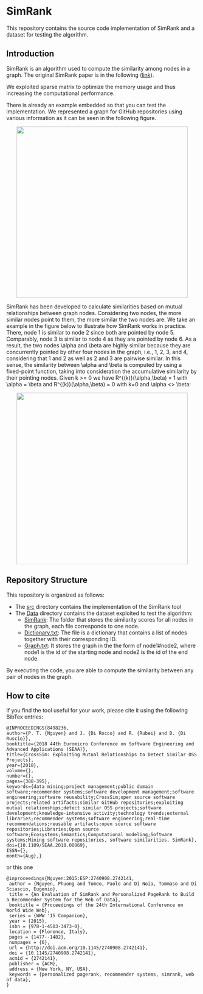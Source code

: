 
# SimRank

This repository contains the source code implementation of SimRank and a dataset for testing the algorithm.


## Introduction


SimRank is an algorithm used to compute the similarity among nodes in a graph. The original SimRank paper is in the following ([link](http://ilpubs.stanford.edu:8090/508/1/2001-41.pdf)).

We exploited sparse matrix to optimize the memory usage and thus increasing the computational performance.

There is already an example embedded so that you can test the implementation. We represented a graph for GitHub repositories using various information as it can be seen in the following figure.

<p align="center">
<img src="https://github.com/phuongthanhnguyen/SimRank/blob/master/Data/Graph.png" width="450">
</p> 




SimRank has been developed to calculate similarities based on mutual relationships between graph nodes. Considering two nodes, the more similar nodes point to them, the more similar the two nodes are. We take an example in the figure below to illustrate how SimRank works in practice. There, node 1 is similar to node 2 since both are pointed by node 5. Comparably, node 3 is similar to node 4 as they are pointed by node 6. As a result, the two nodes \alpha and \beta are highly similar because they are concurrently pointed by other four nodes in the graph, i.e., 1, 2, 3, and 4, considering that 1 and 2 as well as 2 and 3 are pairwise similar. In this sense, the similarity between \alpha and \beta is computed by using a fixed-point function, taking into consideration the accumulative similarity by their pointing nodes. Given k >= 0 we have R^{(k)}(\alpha,\beta) = 1 with \alpha = \beta and R^{(k)}(\alpha,\beta) = 0 with k=0 and \alpha <> \beta:


<p align="center">
<img src="https://github.com/phuongthanhnguyen/SimRank/blob/master/Data/SimRank.png" width="450">
</p>




## Repository Structure

This repository is organized as follows:

* The [src](./src) directory contains the implementation of the SimRank tool	
* The [Data](./Data) directory contains the dataset exploited to test the algorithm:
	* [SimRank](./SimRank): The folder that stores the similarity scores for all nodes in the graph, each file corresponds to one node.
	* [Dictionary.txt](./Data/Dictionary.txt): The file is a dictionary that contains a list of nodes together with their corresponding ID.
	* [Graph.txt](./Data/Graph.txt): It stores the graph in the the form of node1#node2, where node1 is the id of the starting node and node2 is the id of the end node.
	

By executing the code, you are able to compute the similarity between any pair of nodes in the graph.

## How to cite
If you find the tool useful for your work, please cite it using the following BibTex entries:

```
@INPROCEEDINGS{8498236, 
author={P. T. {Nguyen} and J. {Di Rocco} and R. {Rubei} and D. {Di Ruscio}}, 
booktitle={2018 44th Euromicro Conference on Software Engineering and Advanced Applications (SEAA)}, 
title={CrossSim: Exploiting Mutual Relationships to Detect Similar OSS Projects}, 
year={2018}, 
volume={}, 
number={}, 
pages={388-395}, 
keywords={data mining;project management;public domain software;recommender systems;software development management;software engineering;software reusability;CrossSim;open source software projects;related artifacts;similar GitHub repositories;exploiting mutual relationships;detect similar OSS projects;software development;knowledge-intensive activity;technology trends;external libraries;recommender systems;software engineering;real-time recommendations;reusable artifacts;open source software repositories;Libraries;Open source software;Ecosystems;Semantics;Computational modeling;Software systems;Mining software repositories, software similarities, SimRank}, 
doi={10.1109/SEAA.2018.00069}, 
ISSN={}, 
month={Aug},} 

```

or this one

```
@inproceedings{Nguyen:2015:ESP:2740908.2742141,
 author = {Nguyen, Phuong and Tomeo, Paolo and Di Noia, Tommaso and Di Sciascio, Eugenio},
 title = {An Evaluation of SimRank and Personalized PageRank to Build a Recommender System for the Web of Data},
 booktitle = {Proceedings of the 24th International Conference on World Wide Web},
 series = {WWW '15 Companion},
 year = {2015},
 isbn = {978-1-4503-3473-0},
 location = {Florence, Italy},
 pages = {1477--1482},
 numpages = {6},
 url = {http://doi.acm.org/10.1145/2740908.2742141},
 doi = {10.1145/2740908.2742141},
 acmid = {2742141},
 publisher = {ACM},
 address = {New York, NY, USA},
 keywords = {personalized pagerank, recommender systems, simrank, web of data},
} 
```
